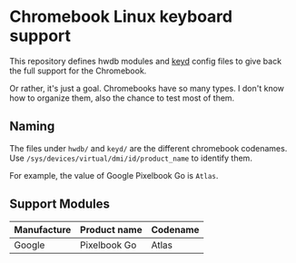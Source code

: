 # Chromebook Linux keyboard support

This repository defines hwdb modules and [keyd](https://github.com/rvaiya/keyd) config files to give back the full support for the Chromebook.

Or rather, it's just a goal. Chromebooks have so many types. I don't know how to organize them, also the chance to test most of them.

## Naming

The files under `hwdb/` and `keyd/` are the different chromebook codenames.\
Use `/sys/devices/virtual/dmi/id/product_name` to identify them.

For example, the value of Google Pixelbook Go is `Atlas`.

## Support Modules

|Manufacture|Product name|Codename|
|--|--|--|
|Google|Pixelbook Go|Atlas|
